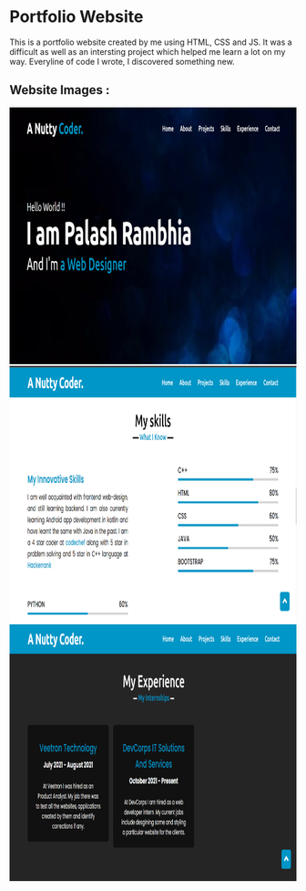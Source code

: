 # Portfolio Website 

This is a portfolio website created by me using HTML, CSS and JS. It was a difficult as well as an intersting project which helped me learn a lot on my way. Everyline of code I wrote, I discovered something new. 

## Website Images :

<img src="images/img1.png" width="790" height="450">
<img src="images/img2.png" width="790" height="450">
<img src="images/img3.png" width="790" height="450">


